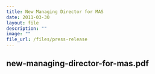 ```yaml
---
title: New Managing Director for MAS
date: 2011-03-30
layout: file
description: ""
image: ""
file_url: /files/press-release
---
```

new-managing-director-for-mas.pdf
---

